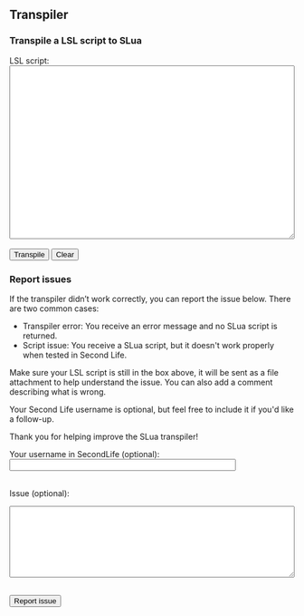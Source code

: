 ## Transpiler

### Transpile a LSL script to SLua

<div id="transpiled-container" style="display: none; margin-top: 1em;">
<pre class="language-slua line-numbers"><code class="language-slua" id="transpiled-output"></code></pre>
</div>

<form id="transpiler-form" autocomplete="off">
  <label for="script">LSL script:</label><br />
  <textarea id="script" name="script" rows="20" required style="width: 100%; white-space: pre-wrap; word-break: break-word;"></textarea><br /><br />
  <button type="submit" id="submit-button" class="button">Transpile</button>
  <button type="button" id="clear-button" class="button">Clear</button>
</form>
<div id="response" style="margin-top: 1em;"></div>

### Report issues

If the transpiler didn’t work correctly, you can report the issue below. There are two common cases:
* Transpiler error: You receive an error message and no SLua script is returned.
* Script issue: You receive a SLua script, but it doesn't work properly when tested in Second Life.

Make sure your LSL script is still in the box above, it will be sent as a file attachment to help understand the issue. You can also add a comment describing what is wrong.

Your Second Life username is optional, but feel free to include it if you'd like a follow-up.

Thank you for helping improve the SLua transpiler!

<form id="issue-form">
  <label for="username">Your username in SecondLife (optional):</label><br />
  <input type="text" id="username" name="username" style="width: 100%; max-width: 400px;" /><br /><br />

  <label for="message">Issue (optional):</label><br />
  <textarea id="message" name="message" rows="8" style="width: 100%; max-width: 800px;"></textarea><br /><br />

  <button type="button" id="issue-button" class="button">Report issue</button>
</form>
<div id="response-issue" style="margin-top: 1em;"></div>


<script>
document.getElementById('transpiler-form').addEventListener('submit', function(e) {
  e.preventDefault();

  const scriptText = document.getElementById('script').value.trim();
  const transpiledDiv = document.getElementById('transpiled-container')
  const responseDiv = document.getElementById('response');
  const outputCode = document.getElementById('transpiled-output');
  const button = document.getElementById('submit-button');

  transpiledDiv.style.display = 'none';
  button.disabled = true;
  responseDiv.innerText = 'Transpiling... please wait.';
  outputCode.textContent = '';

  const url = 'https://script.google.com/macros/s/AKfycbyOhWuS6bwvQC5LIbcoYEHpZ5iaYwqrHRA6tzXoS9eP74SdMV9VdzHwhed_toLCphE5/exec';

  const data = {
    Action: 'transpiler',
    Script: scriptText 
  };

  fetch(url, {
    method: 'POST',
    headers: {
      'Content-Type': 'application/json'
    },
    body: JSON.stringify(data) 
  })
  .then(response => {
    if (!response.ok) {
      throw new Error('Network response was not ok');
    }
    return response.json();
  })
  .then(text => {
    if (text.startsWith('|')) {
      responseDiv.innerText = text.slice(1).trim();
      button.disabled = false;
      outputCode.textContent = '';
    } else {
      responseDiv.innerText = 'The SLua script is ready.';
      button.disabled = false;
      outputCode.textContent = text.trim();
      transpiledDiv.style.display = 'block';
      Prism.highlightElement(outputCode);
    }
  })
  .catch(error => {
    responseDiv.innerText = error.message;
    button.disabled = false;
    outputCode.textContent = '';
  });
});

document.getElementById('clear-button').addEventListener('click', function() {
  document.getElementById('script').value = '';
  document.getElementById('response').innerText = '';
  document.getElementById('transpiled-output').textContent = '';
  document.getElementById('transpiled-container').style.display = 'none';
});

document.getElementById('issue-button').addEventListener('click', function(e) {
  const scriptText = document.getElementById('script').value.trim();
  const username = document.getElementById('username').value.trim();
  const message = document.getElementById('message').value.trim();
  const responseDiv = document.getElementById('response-issue');
  const button = document.getElementById('issue-button');
  
  if (!scriptText) {
    responseDiv.innerText = 'Please include the LSL script before reporting an issue.';
    return;
  }

  button.disabled = true;
  responseDiv.innerText = 'Reporting... please wait.';
  
  const url = 'https://script.google.com/macros/s/AKfycbzQ_rwXsMwF6LpVOWtclK0Mk8avcuyuCFffUtYc44x_F2EzYwUHuS9gfQq4XMumHVJ3/exec';
  const formData = new URLSearchParams();
  formData.append('Action', 'send mail');
  formData.append('Subject', 'Transpiler issue: ' + (username || '(No username)'));
  formData.append('Html', message || '(No message)');
  formData.append('Body', message || '(No message)');
  formData.append('Attachment', scriptText);

  fetch(url, {
    method: 'POST',
    headers: {
      'Content-Type': 'application/x-www-form-urlencoded'
    },
    body: formData.toString()
  })
  .then(() => {
    responseDiv.innerText = 'Thank you! Your issue report has been sent.';
    document.getElementById('issue-form').reset();
    button.disabled = false;
  })
  .catch(() => {
    responseDiv.innerText = 'Oops! Something went wrong. Please try again later.';
    button.disabled = false;
  });
});
</script>
